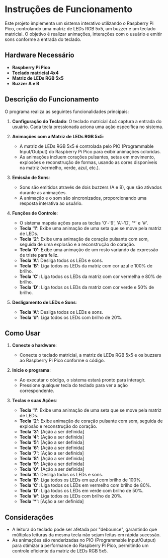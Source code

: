 # Instruções de Funcionamento

Este projeto implementa um sistema interativo utilizando o Raspberry Pi Pico, controlando uma matriz de LEDs RGB 5x5, um buzzer e um teclado matricial. O objetivo é realizar animações, interações com o usuário e emitir sons conforme a entrada do teclado.

## Hardware Necessário

- **Raspberry Pi Pico**
- **Teclado matricial 4x4**
- **Matriz de LEDs RGB 5x5**
- **Buzzer A e B**

## Descrição do Funcionamento

O programa realiza as seguintes funcionalidades principais:

1. **Configuração do Teclado**: O teclado matricial 4x4 captura a entrada do usuário. Cada tecla pressionada aciona uma ação específica no sistema.

2. **Animações com a Matriz de LEDs RGB 5x5**: 
   - A matriz de LEDs RGB 5x5 é controlada pelo PIO (Programmable Input/Output) do Raspberry Pi Pico para exibir animações coloridas.
   - As animações incluem corações pulsantes, setas em movimento, explosões e reconstrução de formas, usando as cores disponíveis na matriz (vermelho, verde, azul, etc.).

3. **Emissão de Sons**:
   - Sons são emitidos através de dois buzzers (A e B), que são ativados durante as animações.
   - A animação e o som são sincronizados, proporcionando uma resposta interativa ao usuário.

4. **Funções de Controle**:
   - O sistema mapeia ações para as teclas '0'-'9', 'A'-'D', '*' e '#'.
   - **Tecla '1'**: Exibe uma animação de uma seta que se move pela matriz de LEDs.
   - **Tecla '2'**: Exibe uma animação de coração pulsante com som, seguida de uma explosão e a reconstrução do coração.
   - **Tecla '0'**: Exibe uma animação de um rosto variando da expressão de triste para feliz.
   - **Tecla 'A'**: Desliga todos os LEDs e sons.
   - **Tecla 'B'**: Liga todos os LEDs da matriz com cor azul e 100% de brilho.
   - **Tecla 'C'**: Liga todos os LEDs da matriz com cor vermelha e 80% de brilho.
   - **Tecla 'D'**: Liga todos os LEDs da matriz com cor verde e 50% de brilho.

5. **Desligamento de LEDs e Sons**: 
   - **Tecla 'A'**: Desliga todos os LEDs e sons.
   - **Tecla '#'**: Liga todos os LEDs com brilho de 20%.

## Como Usar

1. **Conecte o hardware**: 
   - Conecte o teclado matricial, a matriz de LEDs RGB 5x5 e os buzzers ao Raspberry Pi Pico conforme o código.
   
2. **Inicie o programa**: 
   - Ao executar o código, o sistema estará pronto para interagir.
   - Pressione qualquer tecla do teclado para ver a ação correspondente.

3. **Teclas e suas Ações**:
   - **Tecla '1'**: Exibe uma animação de uma seta que se move pela matriz de LEDs.
   - **Tecla '2'**: Exibe animação de coração pulsante com som, seguida de explosão e reconstrução do coração.
   - **Tecla '3'**: [Ação a ser definida]
   - **Tecla '4'**: [Ação a ser definida]
   - **Tecla '5'**: [Ação a ser definida]
   - **Tecla '6'**: [Ação a ser definida]
   - **Tecla '7'**: [Ação a ser definida]
   - **Tecla '8'**: [Ação a ser definida]
   - **Tecla '9'**: [Ação a ser definida]
   - **Tecla '0'**: [Ação a ser definida]
   - **Tecla 'A'**: Desliga todos os LEDs e sons.
   - **Tecla 'B'**: Liga todos os LEDs em azul com brilho de 100%.
   - **Tecla 'C'**: Liga todos os LEDs em vermelho com brilho de 80%.
   - **Tecla 'D'**: Liga todos os LEDs em verde com brilho de 50%.
   - **Tecla '#'**: Liga todos os LEDs com brilho de 20%.
   - **Tecla '*'**: [Ação a ser definida]

## Considerações

- A leitura do teclado pode ser afetada por "debounce", garantindo que múltiplas leituras da mesma tecla não sejam feitas em rápida sucessão.
- As animações são renderizadas no PIO (Programmable Input/Output) para otimizar a performance do Raspberry Pi Pico, permitindo um controle eficiente da matriz de LEDs RGB 5x5.


